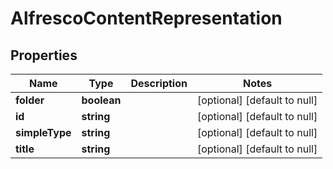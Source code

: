 # AlfrescoContentRepresentation

## Properties
Name | Type | Description | Notes
------------ | ------------- | ------------- | -------------
**folder** | **boolean** |  | [optional] [default to null]
**id** | **string** |  | [optional] [default to null]
**simpleType** | **string** |  | [optional] [default to null]
**title** | **string** |  | [optional] [default to null]


